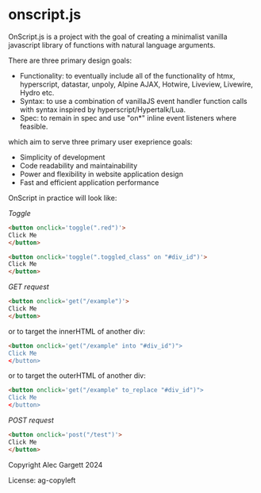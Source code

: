 # onscript.js

OnScript.js is a project with the goal of creating a minimalist vanilla javascript library of functions with natural language arguments.

There are three primary design goals:

* Functionality: to eventually include all of the functionality of htmx, hyperscript, datastar, unpoly, Alpine AJAX, Hotwire, Liveview, Livewire, Hydro etc.
* Syntax: to use a combination of vanillaJS event handler function calls with syntax inspired by hyperscript/Hypertalk/Lua.
* Spec: to remain in spec and use "on*" inline event listeners where feasible.

which aim to serve three primary user exeprience goals:

* Simplicity of development
* Code readability and maintainability
* Power and flexibility in website application design
* Fast and efficient application performance

OnScript in practice will look like:

*Toggle*

```html
<button onclick='toggle(".red")'>
Click Me
</button>
```

```html
<button onclick='toggle(".toggled_class" on "#div_id")'>
Click Me
</button>
```

*GET request*

```html
<button onclick='get("/example")'>
Click Me
</button>
```

or to target the innerHTML of another div:

```html
<button onclick='get("/example" into "#div_id")">
Click Me
</button>
```

or to target the outerHTML of another div:

```html
<button onclick='get("/example" to_replace "#div_id")">
Click Me
</button>
```

*POST request*

```html
<button onclick='post("/test")'>
Click Me
</button>
```

Copyright Alec Gargett 2024

License: ag-copyleft

